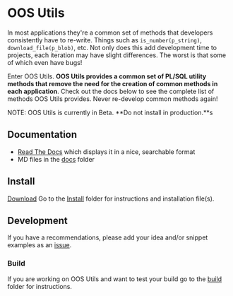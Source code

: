 # OOS Utils

In most applications they're a common set of methods that developers consistently have to re-write. Things such as `is_number(p_string)`, `download_file(p_blob)`, etc. Not only does this add development time to projects, each iteration may have slight differences. The worst is that some of which even have bugs!

Enter OOS Utils. **OOS Utils provides a common set of PL/SQL utility methods that remove the need for the creation of common methods in each application**. Check out the docs below to see the complete list of methods OOS Utils provides. Never re-develop common methods again!

NOTE: OOS Utils is currently in Beta. **Do not install in production.**s

## Documentation

- [Read The Docs](http://oos-utils.readthedocs.org/en/latest/README/) which displays it in a nice, searchable format
- MD files in the [docs](/docs) folder

## Install

[Download](TODO)
Go to the [Install](/install) folder for instructions and installation file(s).

## Development

If you have a recommendations, please add your idea and/or snippet examples as an [issue](https://github.com/OraOpenSource/oos-utils/issues).

### Build
If you are working on OOS Utils and want to test your build go to the [build](/build) folder for instructions.
